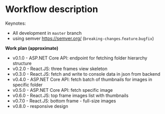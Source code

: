 # Workflow description
Keynotes:
* All development in `master` branch
* using semver https://semver.org/ (`breaking-changes`.`feature`.`bugfix`)

**Work plan (approximate)**
* v0.1.0 - ASP.NET Core API: endpoint for fetching folder hierarchy structure
* v0.2.0 - React.JS: three frames view skeleton
* v0.3.0 - React.JS: fetch and write to console data in json from backend
* v0.4.0 - ASP.NET Core API: fetch batch of thumbnails for images in specific folder
* v0.5.0 - ASP.NET Core API: fetch specific image
* v0.6.0 - React.JS: top frame images list with thumbnails
* v0.7.0 - React.JS: bottom frame - full-size images
* v0.8.0 - responsive design